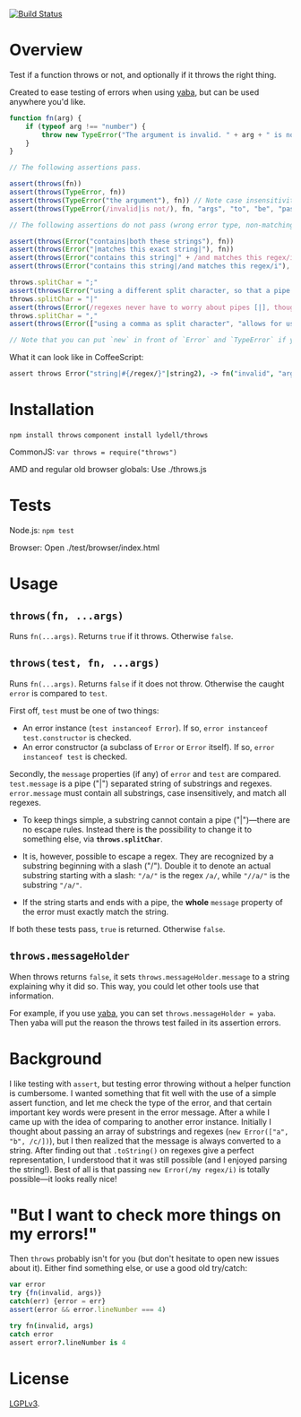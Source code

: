 [![Build Status](https://travis-ci.org/lydell/throws.png?branch=master)](https://travis-ci.org/lydell/throws)

Overview
========

Test if a function throws or not, and optionally if it throws the right thing.

Created to ease testing of errors when using [yaba], but can be used anywhere you'd like.

```javascript
function fn(arg) {
	if (typeof arg !== "number") {
		throw new TypeError("The argument is invalid. " + arg + " is not a number.")
	}
}

// The following assertions pass.

assert(throws(fn))
assert(throws(TypeError, fn))
assert(throws(TypeError("the argument"), fn)) // Note case insensitivity.
assert(throws(TypeError(/invalid|is not/), fn, "args", "to", "be", "passed", "to", fn))

// The following assertions do not pass (wrong error type, non-matching message).

assert(throws(Error("contains|both these strings"), fn))
assert(throws(Error("|matches this exact string|"), fn))
assert(throws(Error("contains this string|" + /and matches this regex/i), fn))
assert(throws(Error("contains this string|/and matches this regex/i"), fn))

throws.splitChar = ";"
assert(throws(Error("using a different split character, so that a pipe (|) can be matched"), fn))
throws.splitChar = "|"
assert(throws(Error(/regexes never have to worry about pipes [|], though/), fn))
throws.splitChar = ","
assert(throws(Error(["using a comma as split character", "allows for using", /an array/]), fn))

// Note that you can put `new` in front of `Error` and `TypeError` if you think that reads better.
```

What it can look like in CoffeeScript:

```coffeescript
assert throws Error("string|#{/regex/}"|string2), -> fn("invalid", "args")
```

[yaba]: https://github.com/lydell/yaba


Installation
============

`npm install throws`
`component install lydell/throws`

CommonJS: `var throws = require("throws")`

AMD and regular old browser globals: Use ./throws.js


Tests
=====

Node.js: `npm test`

Browser: Open ./test/browser/index.html




Usage
=====

`throws(fn, ...args)`
---------------------

Runs `fn(...args)`. Returns `true` if it throws. Otherwise `false`.

`throws(test, fn, ...args)`
---------------------------

Runs `fn(...args)`. Returns `false` if it does not throw. Otherwise the caught `error` is compared
to `test`.

First off, `test` must be one of two things:

  - An error instance (`test instanceof Error`). If so, `error instanceof test.constructor` is
    checked.
  - An error constructor (a subclass of `Error` or `Error` itself). If so, `error instanceof test`
    is checked.

Secondly, the `message` properties (if any) of `error` and `test` are compared. `test.message` is a
pipe ("|") separated string of substrings and regexes. `error.message` must contain all substrings,
case insensitively, and match all regexes.

  - To keep things simple, a substring cannot contain a pipe ("|")—there are no escape rules.
    Instead there is the possibility to change it to something else, via **`throws.splitChar`**.

  - It is, however, possible to escape a regex. They are recognized by a substring beginning with a
    slash ("/"). Double it to denote an actual substring starting with a slash: `"/a/"` is the regex
    `/a/`, while `"//a/"` is the substring `"/a/"`.

  - If the string starts and ends with a pipe, the **whole** `message` property of the error must
    exactly match the string.

If both these tests pass, `true` is returned. Otherwise `false`.

`throws.messageHolder`
----------------------

When throws returns `false`, it sets `throws.messageHolder.message` to a string explaining why it
did so. This way, you could let other tools use that information.

For example, if you use [yaba], you can set `throws.messageHolder = yaba`. Then yaba will put the
reason the throws test failed in its assertion errors.


Background
==========

I like testing with `assert`, but testing error throwing without a helper function is cumbersome. I
wanted something that fit well with the use of a simple assert function, and let me check the type
of the error, and that certain important key words were present in the error message. After a while
I came up with the idea of comparing to another error instance. Initially I thought about passing an
array of substrings and regexes (`new Error(["a", "b", /c/])`), but I then realized that the message
is always converted to a string. After finding out that `.toString()` on regexes give a perfect
representation, I understood that it was still possible (and I enjoyed parsing the string!). Best of
all is that passing `new Error(/my regex/i)` is totally possible—it looks really nice!


"But I want to check more things on my errors!"
===============================================

Then `throws` probably isn't for you (but don't hesitate to open new issues about it). Either find
something else, or use a good old try/catch:

```javascript
var error
try {fn(invalid, args)}
catch(err) {error = err}
assert(error && error.lineNumber === 4)
```

```coffeescript
try fn(invalid, args)
catch error
assert error?.lineNumber is 4
```


License
=======

[LGPLv3](COPYING).
